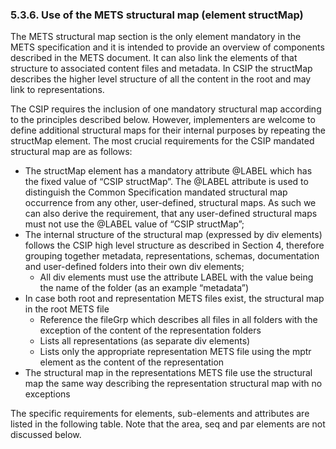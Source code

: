 ### 5.3.6.	Use of the METS structural map (element structMap)
The METS structural map section is the only element mandatory in the METS specification and it is intended
to provide an overview of components described in the METS document. It can also link the elements of that
structure to associated content files and metadata. In CSIP the structMap describes the higher level structure of all the content in the root and may link to representations.

The CSIP requires the inclusion of one mandatory structural map according to the principles described below.
However, implementers are welcome to define additional structural maps for their internal purposes by
repeating the structMap element.
The most crucial requirements for the CSIP mandated structural map are as follows:

- The structMap element has a mandatory attribute @LABEL which has the fixed value of “CSIP structMap”. The @LABEL attribute is used to distinguish the Common Specification mandated structural map occurrence from any other, user-defined, structural maps. As such we can also derive the requirement, that any user-defined structural maps must not use the @LABEL value of “CSIP structMap”;
- The internal structure of the structural map (expressed by div elements) follows the CSIP high level structure as described in Section 4, therefore grouping together metadata, representations, schemas, documentation and user-defined folders into their own div elements;
  - All div elements must use the attribute LABEL with the value being the name of the folder (as an example “metadata”)
- In  case both root and representation METS files exist, the structural map in the root METS file
  - Reference the fileGrp which describes all files in all folders with the exception of the content of the representation folders
  - Lists all representations (as separate div elements)
  - Lists only the appropriate representation METS file using the mptr element as the content of the representation
- The structural map in the representations METS file use the structural map the same way describing the representation structural map with no exceptions

The specific requirements for elements, sub-elements and attributes are listed in the following table. Note that the area, seq and par elements are not discussed below.
